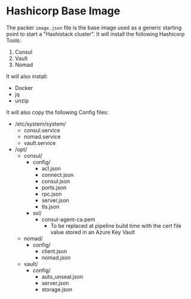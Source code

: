 # Hashicorp Base Image

The packer ```image.json``` file is the base image used as a generic starting point to start a "Hashistack cluster".  It will install the following Hashicorp Tools:
1. Consul
1. Vault
1. Nomad

It will also install:
- Docker
- jq
- unzip

It will also copy the following Config files:
- /etc/system/system/
  - consul.service
  - nomad.service
  - vault.service
- /opt/
  - consul/
    - config/
      - acl.json
      - connect.json
      - consul.json
      - ports.json
      - rpc.json
      - server.json
      - tls.json
    - ssl/
      - consul-agent-ca.pem
        - To be replaced at pipeline build time with the cert file value stored in an Azure Key Vault 
  - nomad/
    - config/
      - client.json
      - nomad.json
  - vault/
    - config/
      - auto_unseal.json
      - server.json
      - storage.json